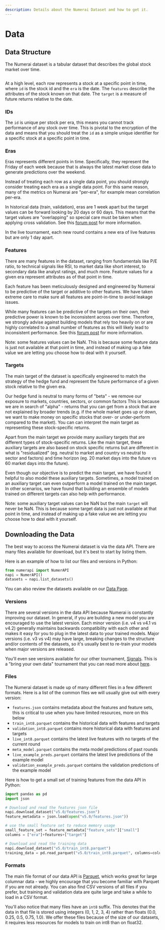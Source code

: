 ```yaml
---
description: Details about the Numerai Dataset and how to get it.
---
```


# Data

## Data Structure

The Numerai dataset is a tabular dataset that describes the global stock market over time.

<figure><img src="../.gitbook/assets/ex_data.png" alt=""><figcaption></figcaption></figure>

At a high level, each row represents a stock at a specific point in time, where `id` is the stock id and the `era` is the date. The  `features` describe the attributes of the stock known on that date. The `target` is a measure of future returns relative to the date.

### IDs

The `id` is unique per stock per era, this means you cannot track performance of any stock over time. This is pivotal to the encryption of the data and means that you should treat the `id` as a simple unique identifier for a specific stock at a specific point in time.

### Eras

Eras represents different points in time. Specifically, they represent the Friday of each week because that is always the latest market close data to generate predictions over the weekend.

Instead of treating each row as a single data point, you should strongly consider treating each era as a single data point. For this same reason, many of the metrics on Numerai are "per-era", for example mean correlation per-era.  &#x20;

In historical data (train, validation), eras are 1 week apart but the target values can be forward looking by 20 days or 60 days. This means that the target values are "overlapping" so special care must be taken when applying cross validation. See this [forum post](https://forum.numer.ai/t/era-wise-time-series-cross-validation/791) for more information. &#x20;

In the live tournament, each new round contains a new era of live features but are only 1 day apart. &#x20;

### Features

There are many features in the dataset, ranging from fundamentals like P/E ratio, to technical signals like RSI, to market data like short interest, to secondary data like analyst ratings, and much more. Feature values for a given era represent attributes as of that point in time.

Each feature has been meticulously designed and engineered by Numerai to be predictive of the target or additive to other features. We have taken extreme care to make sure all features are point-in-time to avoid leakage issues.

While many features can be predictive of the targets on their own, their predictive power is known to be inconsistent across over time. Therefore, we strongly advise against building models that rely too heavily on or are highly correlated to a small number of features as this will likely lead to inconsistent performance. See this [forum post](https://forum.numer.ai/t/model-diagnostics-feature-exposure/899) for more information. &#x20;

Note: some features values can be NaN. This is because some feature data is just not available at that point in time, and instead of making up a fake value we are letting you choose how to deal with it yourself.

### Targets&#x20;

The main target of the dataset is specifically engineered to match the strategy of the hedge fund and represent the future performance of a given stock relative to the given era.

Our hedge fund is neutral to many forms of "beta" - we remove our exposure to markets, countries, sectors, or common factors This is because we are in search of "alpha" - returns that you can get from a stock that are not explained by broader trends (e.g. if the whole market goes up or down, we want to make money on specific stocks that over- or under-perform compared to the market). You can can interpret the main target as representing these stock-specific returns.

Apart from the main target we provide many auxiliary targets that are different types of stock-specific returns. Like the main target, these auxiliary targets are also based on stock specific returns but are different in what is "residualized" (eg. neutral to market and country vs neutral to sector and factors) and time horizon (eg. 20 market days into the future vs 60 market days into the future).  &#x20;

Even though our objective is to predict the main target, we have found it helpful to also model these auxiliary targets. Sometimes, a model trained on an auxiliary target can even outperform a model trained on the main target. In other scenarios, we have found that building an ensemble of models trained on different targets can also help with performance. &#x20;

Note: some auxiliary target values can be NaN but the main `target` will never be NaN. This is because some target data is just not available at that point in time, and instead of making up a fake value we are letting you choose how to deal with it yourself.

## Downloading the Data

The best way to access the Numerai dataset is via the data API. There are many files available for download, but it's best to start by listing them.&#x20;

Here is an example of how to list our files and versions in Python:

```python
from numerapi import NumerAPI
napi = NumerAPI()
datasets = napi.list_datasets()
```

You can also review the datasets available on our [Data Page](https://numer.ai/data).

### Versions

There are several versions in the data API because Numerai is constantly improving our dataset. In general, if you are building a new model you are encouraged to use the latest version. Each minor version (i.e. v4 vs v4.1 vs v4.2) generally maintains backwards compatibility with each other and makes it easy for you to plug in the latest data to your trained models. Major versions (i.e. v3 vs v4) may have large, breaking changes to the structure and/or contents of the datasets, so it's usually best to re-train your models when major versions are released.

You'll even see versions available for our other tournament, [Signals](https://signals.numer.ai). This is a "bring your own data" tournament that you can read more about [here](../numerai-signals/signals-overview.md).

### Files

The Numerai dataset is made up of many different files in a few different formats. Here is a list of the common files we will usually give out with every version:

* `features.json` contains metadata about the features and feature sets, this is critical to use when you have limited resources, more on this below
* `train_int8.parquet` contains the historical data with features and targets
* `validation_int8.parquet` contains more historical data with features and targets
* `live_int8.parquet` contains the latest live features with no targets of the current round
* `meta_model.parquet` contains the meta model predictions of past rounds
* `live_example_preds.parquet` contains the latest live predictions of the example model&#x20;
* `validation_example_preds.parquet` contains the validation predictions of the example model

Here is how to get a small set of training features from the data API in Python:

```python
import pandas as pd
import json

# Download and read the features json file
napi.download_dataset("v5.0/features.json")
feature_metadata = json.load(open("v5.0/features.json"))

# use the small feature set to reduce memory usage
small_feature_set = feature_metadata["feature_sets"]["small"]
columns = ["era"]+features+["target"]

# Download and read the training data 
napi.download_dataset("v5.0/train_int8.parquet")
training_data = pd.read_parquet("v5.0/train_int8.parquet", columns=columns)
```

### Formats

The main file format of our data API is [Parquet](https://parquet.apache.org/), which works great for large columnar data - we highly encourage that you become familiar with Parquet if you are not already. You can also find CSV versions of all files if you prefer, but training and validation data are quite large and take a while to load in a CSV format.

You'll also notice that many files have an `int8` suffix. This denotes that the data in that file is stored using integers (0, 1, 2, 3, 4) rather than floats (0.0, 0.25, 0.5, 0.75, 1.0). We offer these files because of the size of our datasets, it requires less resources for models to train on int8 than on float32.
